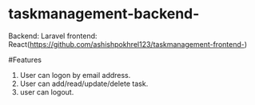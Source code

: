 # taskmanagement-backend-
  Backend: Laravel
  frontend: React(https://github.com/ashishpokhrel123/taskmanagement-frontend-)
  
#Features
1. User can logon by email address.
2. User can add/read/update/delete task.
3. user can logout.
